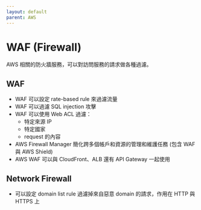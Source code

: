 ```yaml
---
layout: default
parent: AWS
---
```


# WAF (Firewall)

AWS 相關的防火牆服務，可以對訪問服務的請求做各種過濾。

## WAF

- WAF 可以設定 rate-based rule 來過濾流量
- WAF 可以過濾 SQL injection 攻擊
- WAF 可以使用 Web ACL 過濾：
  - 特定來源 IP
  - 特定國家
  - request 的內容
- AWS Firewall Manager 簡化跨多個帳戶和資源的管理和維護任務 (包含 WAF 與 AWS Shield)
- AWS WAF 可以與 CloudFront、ALB 還有 API Gateway 一起使用

## Network Firewall

- 可以設定 domain list rule 過濾掉來自惡意 domain 的請求，作用在 HTTP 與 HTTPS 上
